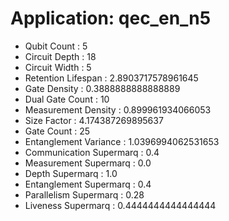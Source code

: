 # Application: qec_en_n5
- Qubit Count : 5
- Circuit Depth : 18
- Circuit Width : 5
- Retention Lifespan : 2.8903717578961645
- Gate Density : 0.3888888888888889
- Dual Gate Count : 10
- Measurement Density : 0.899961934066053
- Size Factor : 4.174387269895637
- Gate Count : 25
- Entanglement Variance : 1.0396994062531653
- Communication Supermarq : 0.4
- Measurement Supermarq : 0.0
- Depth Supermarq : 1.0
- Entanglement Supermarq : 0.4
- Parallelism Supermarq : 0.28
- Liveness Supermarq : 0.4444444444444444
